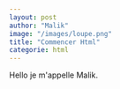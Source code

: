 ```yaml
---
layout: post
author: "Malik"
image: "/images/loupe.png"
title: "Commencer Html"
categorie: html
---
```




<p> Hello je m'appelle Malik. </p>
